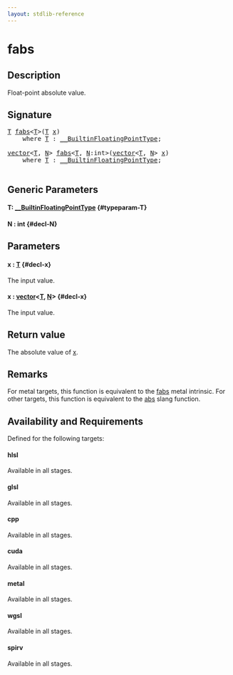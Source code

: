 ```yaml
---
layout: stdlib-reference
---
```


# fabs

## Description

Float-point absolute value.



## Signature 

<pre>
<a href="/stdlib-reference/global-decls/fabs#typeparam-T" class="code_type">T</a> <a href="/stdlib-reference/global-decls/fabs">fabs</a>&lt;<a href="/stdlib-reference/global-decls/fabs#typeparam-T" class="code_type">T</a>&gt;(<a href="/stdlib-reference/global-decls/fabs#typeparam-T" class="code_type">T</a> <a href="/stdlib-reference/global-decls/fabs#decl-x" class="code_param">x</a>)
    <span class='code_keyword'>where</span> <a href="/stdlib-reference/global-decls/fabs#typeparam-T" class="code_type">T</a> : <a href="/stdlib-reference/interfaces/0_builtinfloatingpointtype-029hm/index" class="code_type">__BuiltinFloatingPointType</a>;

<a href="/stdlib-reference/types/vector/index" class="code_type">vector</a>&lt;<a href="/stdlib-reference/global-decls/fabs#typeparam-T" class="code_type">T</a>, <a href="/stdlib-reference/global-decls/fabs#decl-N" class="code_var">N</a>&gt; <a href="/stdlib-reference/global-decls/fabs">fabs</a>&lt;<a href="/stdlib-reference/global-decls/fabs#typeparam-T" class="code_type">T</a>, <a href="/stdlib-reference/global-decls/fabs#decl-N" class="code_var">N</a>:<span class="code_keyword">int</span>&gt;(<a href="/stdlib-reference/types/vector/index" class="code_type">vector</a>&lt;<a href="/stdlib-reference/global-decls/fabs#typeparam-T" class="code_type">T</a>, <a href="/stdlib-reference/global-decls/fabs#decl-N" class="code_var">N</a>&gt; <a href="/stdlib-reference/global-decls/fabs#decl-x" class="code_param">x</a>)
    <span class='code_keyword'>where</span> <a href="/stdlib-reference/global-decls/fabs#typeparam-T" class="code_type">T</a> : <a href="/stdlib-reference/interfaces/0_builtinfloatingpointtype-029hm/index" class="code_type">__BuiltinFloatingPointType</a>;

</pre>

## Generic Parameters

#### T: [\_\_BuiltinFloatingPointType](/stdlib-reference/interfaces/0_builtinfloatingpointtype-029hm/index) {#typeparam-T}
#### N  : int {#decl-N}

## Parameters

#### x  : [T](/stdlib-reference/global-decls/fabs#typeparam-T) {#decl-x}
The input value.

#### x  : [vector](/stdlib-reference/types/vector/index)\<[T](/stdlib-reference/types/vector/index#typeparam-T), [N](/stdlib-reference/types/vector/index#decl-N)\> {#decl-x}
The input value.


## Return value
The absolute value of <span class='code'><a href="/stdlib-reference/global-decls/fabs#decl-x" class="code_param">x</a></span>.

## Remarks
For metal targets, this function is equivalent to the <span class='code'><a href="/stdlib-reference/global-decls/fabs">fabs</a></span> metal intrinsic.
For other targets, this function is equivalent to the <span class='code'><a href="/stdlib-reference/global-decls/abs">abs</a></span> slang function.


## Availability and Requirements

Defined for the following targets:

#### hlsl
Available in all stages.

#### glsl
Available in all stages.

#### cpp
Available in all stages.

#### cuda
Available in all stages.

#### metal
Available in all stages.

#### wgsl
Available in all stages.

#### spirv
Available in all stages.



